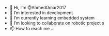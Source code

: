 - 👋 Hi, I’m @AhmedOmar2017
- 👀 I’m interested in development 
- 🌱 I’m currently learning embedded system 
- 💞️ I’m looking to collaborate on robotic project s
- 📫 How to reach me ...

<!---
AhmedOmar2017/AhmedOmar2017 is a ✨ special ✨ repository because its `README.md` (this file) appears on your GitHub profile.
You can click the Preview link to take a look at your changes.
--->
